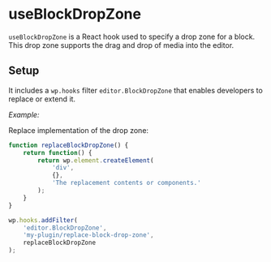 useBlockDropZone
===========

`useBlockDropZone` is a React hook used to specify a drop zone for a block. This drop zone supports the drag and drop of media into the editor.

## Setup

It includes a `wp.hooks` filter `editor.BlockDropZone` that enables developers to replace or extend it.

_Example:_

Replace implementation of the drop zone:

```js
function replaceBlockDropZone() { 
	return function() { 
		return wp.element.createElement( 
			'div', 
			{}, 
			'The replacement contents or components.' 
		); 
	} 
} 

wp.hooks.addFilter( 
	'editor.BlockDropZone', 
	'my-plugin/replace-block-drop-zone', 
	replaceBlockDropZone
);
```
